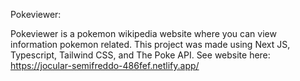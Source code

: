Pokeviewer:

Pokeviewer is a pokemon wikipedia website where you can view information pokemon related. This project was made using Next JS, Typescript, Tailwind CSS, and The Poke API. See website here: https://jocular-semifreddo-486fef.netlify.app/
